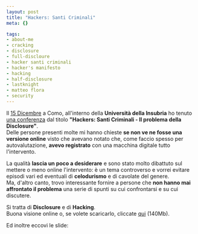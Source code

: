 ```yaml
--- 
layout: post
title: "Hackers: Santi Criminali"
meta: {}

tags: 
- about-me
- cracking
- disclosure
- full-discloure
- hacker santi criminali
- hacker's manifesto
- hacking
- half-disclosure
- lastknight
- matteo flora
- security
---
```

<object type="application/x-shockwave-flash" width="535" height="438" data="http://www.vimeo.com/moogaloop.swf?clip_id=752259&amp;server=www.vimeo.com&amp;fullscreen=1&amp;show_title=1&amp;show_byline=1&amp;show_portrait=0&amp;color=00adef">	<param name="quality" value="best" />	<param name="allowfullscreen" value="true" />	<param name="scale" value="showAll" />	<param name="movie" value="http://www.vimeo.com/moogaloop.swf?clip_id=752259&amp;server=www.vimeo.com&amp;fullscreen=1&amp;show_title=1&amp;show_byline=1&amp;show_portrait=0&amp;color=00adef" /></object>  
  
Il [15 Dicembre][1] a Como, all'interno della **Università della Insubria** ho tenuto [una conferenza][1] dal titolo **"Hackers: Santi Criminali - Il problema della Disclosure"**.  
Delle persone presenti molte mi hanno chieste **se non ve ne fosse una versione online** visto che avevano notato che, come faccio spesso per autovalutazione, **avevo registrato** con una macchina digitale tutto l'intervento.  
  
La qualità **lascia un poco a desiderare** e sono stato molto dibattuto sul mettere o meno online l'intervento: è un tema controverso e vorrei evitare episodi vari ed eventuali di **celodurismo** e di cavolate del genere.  
Ma, d'altro canto, trovo interessante fornire a persone che **non hanno mai affrontato il problema** una serie di spunti su cui confrontarsi e su cui discutere.  
  
Si tratta di **Disclosure** e di **Hacking**.  
Buona visione online o, se volete scaricarlo, cliccate [qui](http://www.vimeo.com/download/video:37726488) (140Mb).  
  
Ed inoltre eccovi le slide:  
  


[1]: http://www.lastknight.com/2007/12/15/hackers-santi-criminali-il-problema-della-disclosure-in-italia/

 
